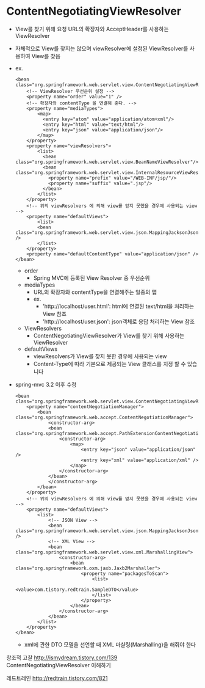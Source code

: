# ContentNegotiatingViewResolver
  - View를 찾기 위해 요청 URL의 확장자와 AcceptHeader를 사용하는 ViewResolver
  - 자체적으로 View를 찾지는 않으며 viewResolver에 설정된 ViewResolver를 사용하여 View를 찾음
  - ex.
 	```
 	<bean class="org.springframework.web.servlet.view.ContentNegotiatingViewResolver">
 		<!-- ViewResolver 우선순위 설정 -->
 		<property name="order" value="1" />
		<!-- 확장자와 contentType 을 연결해 준다. -->
		<property name="mediaTypes">
			<map>
			  <entry key="atom" value="application/atom+xml"/>
			  <entry key="html" value="text/html"/>
			  <entry key="json" value="application/json"/>
			</map>
		</property>
		<property name="viewResolvers">
			<list>
			  <bean class="org.springframework.web.servlet.view.BeanNameViewResolver"/>
			  <bean class="org.springframework.web.servlet.view.InternalResourceViewResolver">
				<property name="prefix" value="/WEB-INF/jsp/"/>
				<property name="suffix" value=".jsp"/>
			  </bean>
			</list>
		</property>
		<!-- 위의 viewResolvers 에 의해 view를 얻지 못했을 경우에 사용되는 view -->
		<property name="defaultViews">
			<list>
			<bean class="org.springframework.web.servlet.view.json.MappingJacksonJsonView" />
			</list>
		</property>
		<property name="defaultContentType" value="application/json" />
	</bean>
 	```
 	 - order
 	 	 - Spring MVC에 등록된 View Resolver 중 우선순위
 	 - mediaTypes
 	 	 - URL의 확장자와 contentType을 연결해주는 일종의 맵
 	 	 - ex. 
 	 	 	 - 'http://localhost/user.html': html에 연결된 text/html을 처리하는 View 참조
 	 	 	 - 'http://localhost/user.json': json객체로 응답 처리하는 View 참조
 	 - ViewResolvers
 	 	 - ContentNegotiatingViewResolver가 View를 찾기 위해 사용하는 ViewResolver
 	 - defaultViews
 	 	 - viewResolvers가 View를 찾지 못한 경우에 사용되는 view 
 	 	 - Content-Type에 따라 기본으로 제공되는 View 클래스를 지정 할 수 있습니다


 - spring-mvc 3.2 이후 수정
 	```
 	<bean class="org.springframework.web.servlet.view.ContentNegotiatingViewResolver">
		<property name="contentNegotiationManager">
			<bean class="org.springframework.web.accept.ContentNegotiationManager">
				<constructor-arg>
				<bean class="org.springframework.web.accept.PathExtensionContentNegotiationStrategy">
					<constructor-arg>
						<map>
							<entry key="json" value="application/json" />
							<entry key="xml" value="application/xml" />
						</map>
					</constructor-arg>
				</bean>
				</constructor-arg>
			</bean>
		</property>
		<!-- 위의 viewResolvers 에 의해 view를 얻지 못했을 경우에 사용되는 view -->
		<property name="defaultViews">
			<list>
				<!-- JSON View -->
				<bean class="org.springframework.web.servlet.view.json.MappingJacksonJsonView" />
				<!-- XML View -->
				<bean class="org.springframework.web.servlet.view.xml.MarshallingView">
					<constructor-arg>
						<bean class="org.springframework.oxm.jaxb.Jaxb2Marshaller">
							<property name="packagesToScan">
								<list>
									<value>com.tistory.redtrain.SampleDTO</value>
								</list>
							</property>
						</bean>
					</constructor-arg>
				</bean>
			</list>
		</property>
	</bean>
 	```
 	 - xml에 관한 DTO 모델을 선언할 때 XML 마샬링(Marshalling)을 해줘야 한다



 창조적 고찰 http://ismydream.tistory.com/139 ContentNegotiatingViewResolver 이해하기


 레드트레인 http://redtrain.tistory.com/821 
